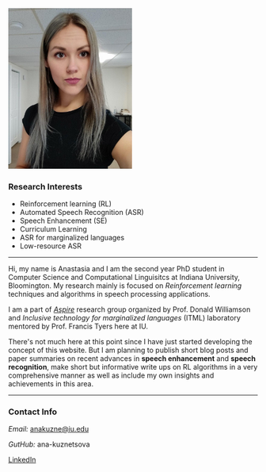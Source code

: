 <div class="grid-container">
    <div class="grid-item">
        <img src="img/prof_pic.jpg"
        alt="anakuzne pic"
        style="width:250px;" />
    </div>
</div>


### Research Interests
- Reinforcement learning (RL)
- Automated Speech Recognition (ASR)
- Speech Enhancement (SE)
- Curriculum Learning
- ASR for marginalized languages
- Low-resource ASR

---------
Hi, my name is Anastasia and I am the second year PhD student in Computer Science and Computational Linguisitcs at Indiana University, Bloomington. My research mainly is focused on *Reinforcement learning* techniques and algorithms in speech processing applications.

I am a part of *[Aspire](https://aspire.sice.indiana.edu/)* research group organized by Prof. Donald Williamson and *Inclusive technology for marginalized languages* (ITML) laboratory mentored by Prof. Francis Tyers here at IU.

There's not much here at this point since I have just started developing the concept of this website. But I am planning to publish short blog posts and paper summaries on recent advances in **speech enhancement** and **speech recognition**, make short but informative write ups on RL algorithms in a very comprehensive manner as well as include my own insights and achievements in this area.

-----------
### Contact Info
*Email:* anakuzne@iu.edu

*GutHub:* ana-kuznetsova

[LinkedIn](https://www.linkedin.com/in/anastasia-kuznetsova-2bb66b116)